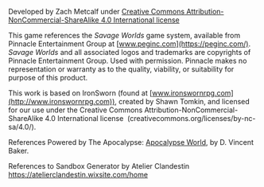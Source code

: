 Developed by Zach Metcalf under [Creative Commons Attribution-NonCommercial-ShareAlike 4.0 International license](http://creativecommons.org/licenses/by-nc-sa/4.0/) 

This game references the _Savage Worlds_ game system, available from Pinnacle Entertainment Group at [www.peginc.com](https://peginc.com/). _Savage Worlds_ and all associated logos and trademarks are copyrights of Pinnacle Entertainment Group. Used with permission. Pinnacle makes no representation or warranty as to the quality, viability, or suitability for purpose of this product.

This work is based on IronSworn (found at [www.ironswornrpg.com](http://www.ironswornrpg.com)), created by Shawn Tomkin, and licensed for our use under the Creative Commons Attribution-NonCommercial-ShareAlike 4.0 International license  (creativecommons.org/licenses/by-nc-sa/4.0/).

References Powered by The Apocalypse: [Apocalypse World](http://apocalypse-world.com/), by D. Vincent Baker. 

References to Sandbox Generator by Atelier Clandestin https://atelierclandestin.wixsite.com/home
